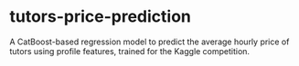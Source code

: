 # tutors-price-prediction
A CatBoost-based regression model to predict the average hourly price of tutors using profile features, trained for the Kaggle competition.
